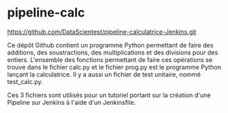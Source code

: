 # pipeline-calc

https://github.com/DataScientest/pipeline-calculatrice-Jenkins.git

Ce dépôt Github contient un programme Python permettant de faire des additions, des soustractions, des multiplications et des divisions pour des entiers. L'ensemble des fonctions permettant de faire ces opérations se trouve dans le fichier calc.py et le fichier prog.py est le programme Python lançant la calculatrice. Il y a aussi un fichier de test unitaire, nommé test_calc.py. 

Ces 3 fichiers sont utilisés pour un tutoriel portant sur la création d'une Pipeline sur Jenkins à l'aide d'un Jenkinsfile.
